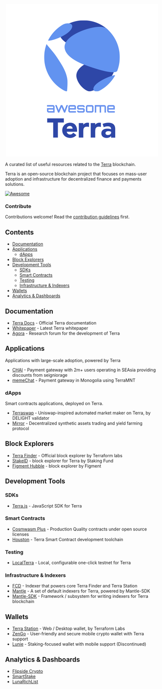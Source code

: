 <div align="center">
  <img src="./logo.png" />
</div>

A curated list of useful resources related to the [Terra](https://terra.money) blockchain.

Terra is an open-source blockchain project that focuses on mass-user adoption and infrastructure for decentralized finance and payments solutions.

[![Awesome](https://awesome.re/badge.svg)](https://awesome.re)

### Contribute <!-- omit in toc -->

Contributions welcome! Read the [contribution guidelines](contributing.md) first.

## Contents <!-- omit in toc -->

- [Documentation](#documentation)
- [Applications](#applications)
  - [dApps](#dapps)
- [Block Explorers](#block-explorers)
- [Development Tools](#development-tools)
  - [SDKs](#sdks)
  - [Smart Contracts](#smart-contracts)
  - [Testing](#testing)
  - [Infrastructure & Indexers](#infrastructure--indexers)
- [Wallets](#wallets)
- [Analytics & Dashboards](#analytics--dashboards)

## Documentation

- [Terra Docs](https://docs.terra.money) - Official Terra documentation
- [Whitepaper](https://terra.money/Terra_White_paper.pdf) - Latest Terra whitepaper
- [Agora](https://agora.terra.money) - Research forum for the development of Terra

## Applications

Applications with large-scale adoption, powered by Terra

- [CHAI](https://chai.finance) - Payment gateway with 2m+ users operating in SEAsia providing discounts from seigniorage
- [memeChat](http://memechat.mn/) - Payment gateway in Monogolia using TerraMNT

### dApps

Smart contracts applications, deployed on Terra.

- [Terraswap](https://terraswap.io) - Uniswap-inspired automated market maker on Terra, by DELIGHT validator
- [Mirror](https://mirror.finance) - Decentralized synthetic assets trading and yield farming protocol

## Block Explorers

- [Terra Finder](https://finder.terra.money) - Official block explorer by Terraform labs
- [StakeID](http://terra.stake.id/) - block explorer for Terra by Staking Fund
- [Figment Hubble](https://hubble.figment.io/terra/chains/columbus-4) - block explorer by Figment

## Development Tools

### SDKs

- [Terra.js](https://github.com/terra-money/terra.js) - JavaScript SDK for Terra

### Smart Contracts
- [Cosmwasm Plus](https://github.com/terra-money/cosmwasm-plus) - Production Quality contracts under open source licenses
- [Houston](https://github.com/terra-money/houston) - Terra Smart Contract development toolchain

### Testing

- [LocalTerra](https://github.com/terra-money/LocalTerra) - Local, configurable one-click testnet for Terra

### Infrastructure & Indexers

- [FCD](https://github.com/terra-money/fcd) - Indexer that powers core Terra Finder and Terra Station
- [Mantle](https://github.com/terra-money/mantle) - A set of default indexers for Terra, powered by Mantle-SDK
- [Mantle-SDK](https://github.com/terra-money/mantle-sdk) - Framework / subsystem for writing indexers for Terra blockchain

## Wallets

- [Terra Station](https://station.terra.money/) - Web / Desktop wallet, by Terraform Labs
- [ZenGo](https://zengo.com/) - User-friendly and secure mobile crypto wallet with Terra support
- [Lunie](https://lunie.io/) - Staking-focused wallet with mobile support (Discontinued)

## Analytics & Dashboards

- [Flipside Crypto](https://terra.flipsidecrypto.com)
- [SmartStake](https://terra.smartstake.io)
- [LunaRichList](https://Lunarichlist.com)
